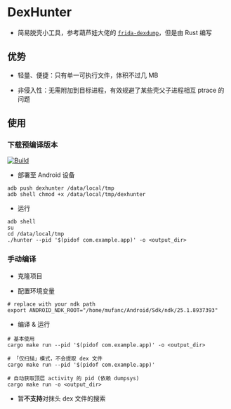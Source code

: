 # DexHunter

* 简易脱壳小工具，参考葫芦娃大佬的 [`frida-dexdump`](https://github.com/hluwa/frida-dexdump)，但是由 Rust 编写

## 优势

* 轻量、便捷：只有单一可执行文件，体积不过几 MB

* 非侵入性：无需附加到目标进程，有效规避了某些壳父子进程相互 ptrace 的问题

## 使用

### 下载预编译版本
[![Build](https://img.shields.io/github/actions/workflow/status/Mufanc/DexHunter/build.yml?branch=master&label=build)](https://github.com/Mufanc/DexHunter/actions)

* 部署至 Android 设备

```shell
adb push dexhunter /data/local/tmp
adb shell chmod +x /data/local/tmp/dexhunter
```

* 运行

```shell
adb shell
su 
cd /data/local/tmp
./hunter --pid '$(pidof com.example.app)' -o <output_dir>
```

### 手动编译

* 克隆项目

* 配置环境变量

```shell
# replace with your ndk path
export ANDROID_NDK_ROOT="/home/mufanc/Android/Sdk/ndk/25.1.8937393"
```

* 编译 & 运行

```shell
# 基本使用
cargo make run --pid '$(pidof com.example.app)' -o <output_dir>

# 「仅扫描」模式，不会提取 dex 文件
cargo make run --pid '$(pidof com.example.app)' 

# 自动获取顶层 activity 的 pid (依赖 dumpsys)
cargo make run -o <output_dir> 
```

* 暂**不支持**对抹头 dex 文件的搜索
